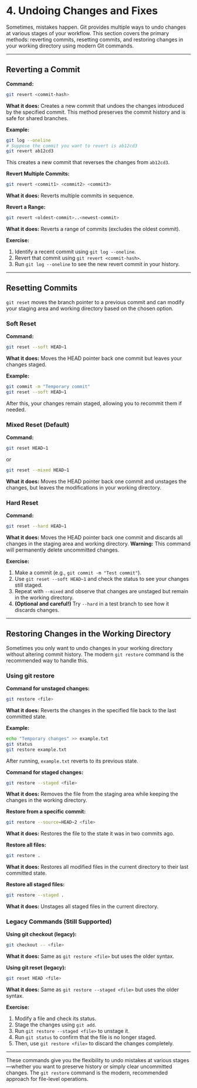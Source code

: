# 4. Undoing Changes and Fixes

Sometimes, mistakes happen. Git provides multiple ways to undo changes at various stages of your workflow. This section covers the primary methods: reverting commits, resetting commits, and restoring changes in your working directory using modern Git commands.

---

## Reverting a Commit

**Command:**
```bash
git revert <commit-hash>
```
**What it does:** Creates a new commit that undoes the changes introduced by the specified commit. This method preserves the commit history and is safe for shared branches.

**Example:**
```bash
git log --oneline
# Suppose the commit you want to revert is ab12cd3
git revert ab12cd3
```
This creates a new commit that reverses the changes from `ab12cd3`.

**Revert Multiple Commits:**
```bash
git revert <commit1> <commit2> <commit3>
```
**What it does:** Reverts multiple commits in sequence.

**Revert a Range:**
```bash
git revert <oldest-commit>..<newest-commit>
```
**What it does:** Reverts a range of commits (excludes the oldest commit).

**Exercise:**
1. Identify a recent commit using `git log --oneline`.
2. Revert that commit using `git revert <commit-hash>`.
3. Run `git log --oneline` to see the new revert commit in your history.

---

## Resetting Commits

`git reset` moves the branch pointer to a previous commit and can modify your staging area and working directory based on the chosen option.

### Soft Reset

**Command:**
```bash
git reset --soft HEAD~1
```
**What it does:** Moves the HEAD pointer back one commit but leaves your changes staged.

**Example:**
```bash
git commit -m "Temporary commit"
git reset --soft HEAD~1
```
After this, your changes remain staged, allowing you to recommit them if needed.

### Mixed Reset (Default)

**Command:**
```bash
git reset HEAD~1
```
or
```bash
git reset --mixed HEAD~1
```
**What it does:** Moves the HEAD pointer back one commit and unstages the changes, but leaves the modifications in your working directory.

### Hard Reset

**Command:**
```bash
git reset --hard HEAD~1
```
**What it does:** Moves the HEAD pointer back one commit and discards all changes in the staging area and working directory. **Warning:** This command will permanently delete uncommitted changes.

**Exercise:**
1. Make a commit (e.g., `git commit -m "Test commit"`).
2. Use `git reset --soft HEAD~1` and check the status to see your changes still staged.
3. Repeat with `--mixed` and observe that changes are unstaged but remain in the working directory.
4. **(Optional and careful!)** Try `--hard` in a test branch to see how it discards changes.

---

## Restoring Changes in the Working Directory

Sometimes you only want to undo changes in your working directory without altering commit history. The modern `git restore` command is the recommended way to handle this.

### Using git restore

**Command for unstaged changes:**
```bash
git restore <file>
```
**What it does:** Reverts the changes in the specified file back to the last committed state.

**Example:**
```bash
echo "Temporary changes" >> example.txt
git status
git restore example.txt
```
After running, `example.txt` reverts to its previous state.

**Command for staged changes:**
```bash
git restore --staged <file>
```
**What it does:** Removes the file from the staging area while keeping the changes in the working directory.

**Restore from a specific commit:**
```bash
git restore --source=HEAD~2 <file>
```
**What it does:** Restores the file to the state it was in two commits ago.

**Restore all files:**
```bash
git restore .
```
**What it does:** Restores all modified files in the current directory to their last committed state.

**Restore all staged files:**
```bash
git restore --staged .
```
**What it does:** Unstages all staged files in the current directory.

### Legacy Commands (Still Supported)

**Using git checkout (legacy):**
```bash
git checkout -- <file>
```
**What it does:** Same as `git restore <file>` but uses the older syntax.

**Using git reset (legacy):**
```bash
git reset HEAD <file>
```
**What it does:** Same as `git restore --staged <file>` but uses the older syntax.

**Exercise:**
1. Modify a file and check its status.
2. Stage the changes using `git add`.
3. Run `git restore --staged <file>` to unstage it.
4. Run `git status` to confirm that the file is no longer staged.
5. Then, use `git restore <file>` to discard the changes completely.

---

These commands give you the flexibility to undo mistakes at various stages—whether you want to preserve history or simply clear uncommitted changes. The `git restore` command is the modern, recommended approach for file-level operations.
